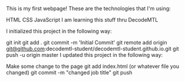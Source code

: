 This is my first webpage!
These are the technologies that I'm using:

HTML
CSS
JavaScript
I am learning this stuff thru DecodeMTL

I initialized this project in the following way:

git init
git add .
git commit -m 'Initial Commit'
git remote add origin git@github.com:decodemtl-student/decodemtl-student.github.io.git
git push -u origin master
I updated this project in the following way:

Make some change to the page
git add index.html (or whatever file you changed)
git commit -m "changed job title"
git push